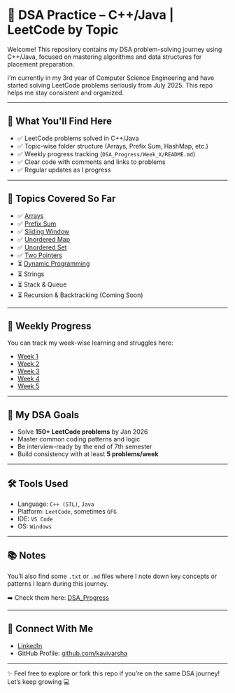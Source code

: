 # 🧠 DSA Practice – C++/Java | LeetCode by Topic

Welcome! This repository contains my DSA problem-solving journey using C++/Java, focused on mastering algorithms and data structures for placement preparation.

I'm currently in my 3rd year of Computer Science Engineering and have started solving LeetCode problems seriously from July 2025. This repo helps me stay consistent and organized.

---

## 📌 What You'll Find Here

- ✅ LeetCode problems solved in C++/Java
- ✅ Topic-wise folder structure (Arrays, Prefix Sum, HashMap, etc.)
- ✅ Weekly progress tracking (`DSA_Progress/Week_X/README.md`)
- ✅ Clear code with comments and links to problems
- ✅ Regular updates as I progress

---

## 🧩 Topics Covered So Far

- ✅ [Arrays](./Arrays)
- ✅ [Prefix Sum](./Prefix_sum)
- ✅ [Sliding Window](./Sliding_Window)
- ✅ [Unordered Map](./Unordered_map)
- ✅ [Unordered Set](./Unordered_set)
- ✅ [Two Pointers](./Two_Pointers)
- ⏳ [Dynamic Programming](./Dynamic%20Programming)
- ⏳ Strings
- ⏳ Stack & Queue
- ⏳ Recursion & Backtracking (Coming Soon)

---

## 📆 Weekly Progress

You can track my week-wise learning and struggles here:
- [Week 1](./DSA_Progress/Week_1.md)
- [Week 2](./DSA_Progress/Week_2.md)
- [Week 3](./DSA_Progress/Week_3.md)
- [Week 4](./DSA_Progress/Week_4.md)
- [Week 5](./DSA_Progress/Week_5.md)

---

## 🎯 My DSA Goals

- Solve **150+ LeetCode problems** by Jan 2026  
- Master common coding patterns and logic  
- Be interview-ready by the end of 7th semester  
- Build consistency with at least **5 problems/week**

---

## 🛠️ Tools Used

- Language: `C++ (STL)`, `Java`  
- Platform: `LeetCode`, sometimes `GFG`  
- IDE: `VS Code`  
- OS: `Windows`

---

## 📚 Notes

You’ll also find some `.txt` or `.md` files where I note down key concepts or patterns I learn during this journey.

➡️ Check them here: [DSA_Progress](./DSA_Progress)

---

## 🤝 Connect With Me

- [LinkedIn](https://www.linkedin.com/in/kavi-varsha/)  
- GitHub Profile: [github.com/kavivarsha](https://github.com/kavivarsha)

---

✨ Feel free to explore or fork this repo if you’re on the same DSA journey! Let’s keep growing 💻
